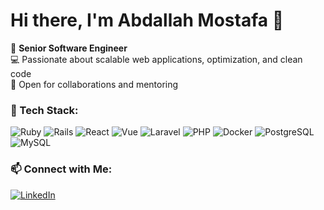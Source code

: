 # Hi there, I'm Abdallah Mostafa 👋


🚀 **Senior Software Engineer**  
💻 Passionate about scalable web applications, optimization, and clean code  
📍 Open for collaborations and mentoring  


### 🔧 Tech Stack:
![Ruby](https://img.shields.io/badge/Ruby-CC342D?style=flat&logo=ruby&logoColor=white)
![Rails](https://img.shields.io/badge/Rails-CC0000?style=flat&logo=rubyonrails&logoColor=white)
![React](https://img.shields.io/badge/React-61DAFB?style=flat&logo=react&logoColor=black)
![Vue](https://img.shields.io/badge/Vue-4FC08D?style=flat&logo=vue.js&logoColor=white)
![Laravel](https://img.shields.io/badge/Laravel-FF2D20?style=flat&logo=laravel&logoColor=white)
![PHP](https://img.shields.io/badge/PHP-777BB4?style=flat&logo=php&logoColor=white)
![Docker](https://img.shields.io/badge/Docker-2496ED?style=flat&logo=docker&logoColor=white)
![PostgreSQL](https://img.shields.io/badge/PostgreSQL-336791?style=flat&logo=postgresql&logoColor=white)
![MySQL](https://img.shields.io/badge/MySQL-4479A1?style=flat&logo=mysql&logoColor=white)

### 📫 Connect with Me:
[![LinkedIn](https://img.shields.io/badge/LinkedIn-0077B5?style=flat&logo=linkedin&logoColor=white)]([https://linkedin.com/in/yourprofile](https://www.linkedin.com/in/abdallah-me/))


